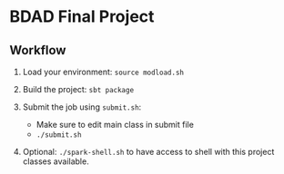 # BDAD Final Project

## Workflow

1. Load your environment:
    `source modload.sh`
    <br/>
2. Build the project:
    `sbt package`
    <br/>
3. Submit the job using `submit.sh`:
    * Make sure to edit main class in submit file
    * `./submit.sh`
    
4. Optional: `./spark-shell.sh` to have access to shell with this project
 classes available.
